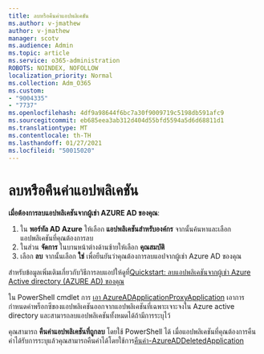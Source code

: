 ```yaml
---
title: ลบหรือคืนค่าแอปพลิเคชัน
ms.author: v-jmathew
author: v-jmathew
manager: scotv
ms.audience: Admin
ms.topic: article
ms.service: o365-administration
ROBOTS: NOINDEX, NOFOLLOW
localization_priority: Normal
ms.collection: Adm_O365
ms.custom:
- "9004335"
- "7737"
ms.openlocfilehash: 4df9a98644f6bc7a30f9009719c5198db591afc9
ms.sourcegitcommit: eb685eea3ab312d404d55bfd5594a5d6d68811d1
ms.translationtype: MT
ms.contentlocale: th-TH
ms.lasthandoff: 01/27/2021
ms.locfileid: "50015020"
---
```

# <a name="delete-or-restore-applications"></a>ลบหรือคืนค่าแอปพลิเคชัน

**เมื่อต้องการลบแอปพลิเคชันจากผู้เช่า AZURE AD ของคุณ**:

1. ใน **พอร์ทัล AD Azure** ให้เลือก **แอปพลิเคชันสำหรับองค์กร** จากนั้นค้นหาและเลือกแอปพลิเคชันที่คุณต้องการลบ
2. ในส่วน **จัดการ** ในบานหน้าต่างด้านซ้ายให้เลือก **คุณสมบัติ**
3. เลือก **ลบ** จากนั้นเลือก **ใช่** เพื่อยืนยันว่าคุณต้องการลบแอปจากผู้เช่า Azure AD ของคุณ

สำหรับข้อมูลเพิ่มเติมเกี่ยวกับวิธีการลบแอปให้ดูที่[Quickstart: ลบแอปพลิเคชันจากผู้เช่า Azure Active directory (AZURE AD) ของคุณ](https://docs.microsoft.com/azure/active-directory/manage-apps/delete-application-portal#delete-an-application-from-your-azure-ad-tenant)

ใน PowerShell cmdlet การ [เอา AzureADApplicationProxyApplication](https://docs.microsoft.com/powershell/module/azuread/remove-azureadapplicationproxyapplication) เอาการกำหนดค่าพร็อกซีของแอปพลิเคชันออกจากแอปพลิเคชันที่เฉพาะเจาะจงใน Azure active directory และสามารถลบแอปพลิเคชันทั้งหมดได้ถ้ามีการระบุไว้

คุณสามารถ **คืนค่าแอปพลิเคชันที่ถูกลบ** โดยใช้ PowerShell ได้ เมื่อแอปพลิเคชันที่คุณต้องการคืนค่าได้รับการระบุแล้วคุณสามารถคืนค่าได้โดยใช้การ[คืนค่า-AzureADDeletedApplication](https://docs.microsoft.com/powershell/module/azuread/restore-azureaddeletedapplication)
